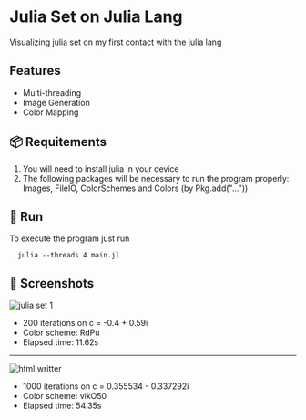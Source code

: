 # Julia Set on Julia Lang

Visualizing julia set on my first contact with the julia lang

## Features

- Multi-threading
- Image Generation
- Color Mapping

## 📦 Requitements

1. You will need to install julia in your device
2. The following packages will be necessary to run the program properly: Images, FileIO, ColorSchemes and Colors (by Pkg.add("..."))

## 🚀 Run

To execute the program just run
```
  julia --threads 4 main.jl
```

## 📸 Screenshots

![julia set 1](https://i.imgur.com/NO3VDzl.jpeg)
- 200 iterations on c = -0.4 + 0.59i
- Color scheme: RdPu
- Elapsed time: 11.62s

---

![html writter](https://i.imgur.com/eHUJFPL.jpeg)
- 1000 iterations on c = 0.355534 - 0.337292i
- Color scheme: vikO50
- Elapsed time: 54.35s
